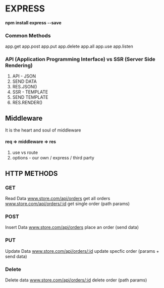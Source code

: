 # EXPRESS
#### npm install express --save
### Common Methods
app.get
app.post
app.put
app.delete
app.all
app.use
app.listen

### API (Application Programming Interface) vs SSR (Server Side Rendering)
1. API - JSON
2. SEND DATA
3. RES.JSON()
1. SSR - TEMPLATE
2. SEND TEMPLATE
3. RES.RENDER()
## Middleware 
It is the heart and soul of middleware
#### req => middleware => res
1. use vs route
2. options - our own / express / third party
## HTTP METHODS
### GET
Read Data
www.store.com/api/orders   get all orders
www.store.com/api/orders/:id  get single order (path params)
### POST
Insert Data
www.store.com/api/orders  place an order (send data)
### PUT
Update Data
www.store.com/api/orders/:id  update specfic order (params + send data)
### Delete
Delete data
www.store.com/api/orders/:id   delete order (path params)
